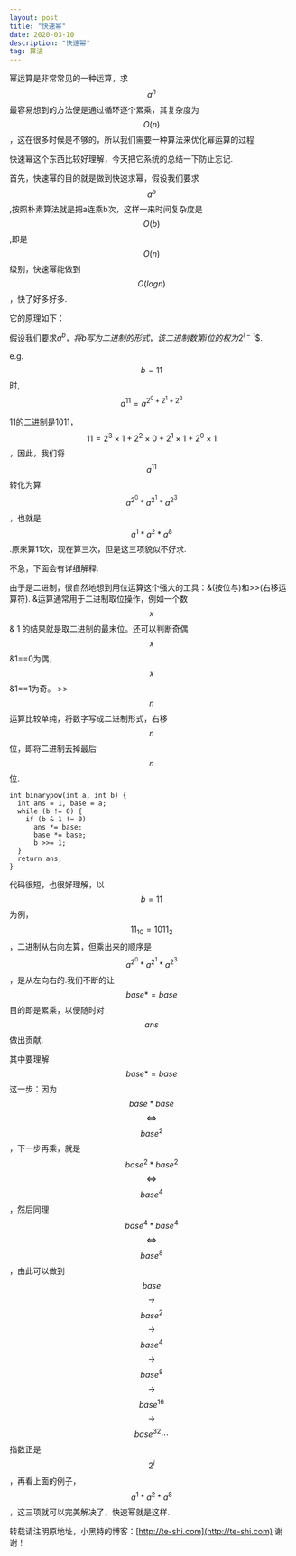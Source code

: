 ```yaml
---
layout: post
title: "快速幂"
date: 2020-03-10 
description: "快速幂"
tag: 算法 
---   
```

幂运算是非常常见的一种运算，求$$a^{n}$$最容易想到的方法便是通过循环逐个累乘，其复杂度为$$O(n)$$，这在很多时候是不够的，所以我们需要一种算法来优化幂运算的过程

快速幂这个东西比较好理解，今天把它系统的总结一下防止忘记.

首先，快速幂的目的就是做到快速求幂，假设我们要求$$a^{b}$$,按照朴素算法就是把a连乘b次，这样一来时间复杂度是$$O(b)$$,即是$$O(n)$$级别，快速幂能做到$$O(logn)$$，快了好多好多.

它的原理如下：

假设我们要求$a^{b}$$，将$$b$$写为二进制的形式，该二进制数第$$i$$位的权为$$2^{i-1}$$.

e.g. $$b=11$$时, $$a^{11}=a^{2^{0}+2^{1}+2^{3}}$$

11的二进制是1011，$$11 = 2^{3} \times 1 + 2^{2} \times 0 + 2^{1} \times 1 + 2^{0} \times 1$$，因此，我们将$$ a^{11}$$转化为算 $$a^{2^{0}}*a^{2^{1}}*a^{2^{3}}$$，也就是$$a^{1}*a^{2}*a^{8}$$ .原来算11次，现在算三次，但是这三项貌似不好求.

不急，下面会有详细解释.

由于是二进制，很自然地想到用位运算这个强大的工具：&(按位与)和>>(右移运算符). &运算通常用于二进制取位操作，例如一个数$$x$$& 1 的结果就是取二进制的最末位。还可以判断奇偶$$x$$&1==0为偶，$$x$$&1==1为奇。 >>$$n$$运算比较单纯，将数字写成二进制形式，右移$$n$$位，即将二进制去掉最后$$n$$位.  

```
int binarypow(int a, int b) {
  int ans = 1, base = a;
  while (b != 0) {
​    if (b & 1 != 0)
​      ans *= base;
​      base *= base;
​      b >>= 1;
  }
  return ans;
}
```

代码很短，也很好理解，以$$b=11$$为例，$$11_{10}=1011_{2}$$，二进制从右向左算，但乘出来的顺序是 $$a^{2^{0}}*a^{2^{1}}*a^{2^{3}}$$，是从左向右的.我们不断的让$$base*=base$$目的即是累乘，以便随时对$$ans$$做出贡献.

其中要理解$$base*=base$$这一步：因为 $$base*base$$ $$ \Longleftrightarrow$$ $$base^{2}$$，下一步再乘，就是$$ base^{2}* base^{2}$$ $$ \Longleftrightarrow $$ $$ base^{4}$$，然后同理 $$ base^{4}* base^{4} $$ $$ \Longleftrightarrow$$ $$ base^{8}$$，由此可以做到$$base$$ $$ \longrightarrow$$ $$ base^{2} $$ $$ \longrightarrow$$ $$ base^{4} $$ $$ \longrightarrow$$ $$ base^{8} $$ $$ \longrightarrow$$ $$ base^{16}$$ $$ \longrightarrow $$ $$ base^{32} \cdots$$指数正是$$2^{i}$$，再看上面的例子，$$a^{1}*a^{2}*a^{8}$$，这三项就可以完美解决了，快速幂就是这样.

转载请注明原地址，小黑特的博客：[http://te-shi.com](http://te-shi.com) 谢谢！